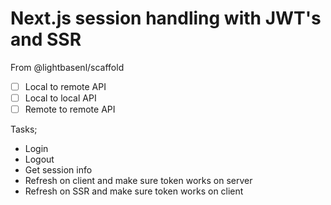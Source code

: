 # Next.js session handling with JWT's and SSR

From @lightbasenl/scaffold

- [ ] Local to remote API
- [ ] Local to local API
- [ ] Remote to remote API

Tasks;

- Login
- Logout
- Get session info
- Refresh on client and make sure token works on server
- Refresh on SSR and make sure token works on client
